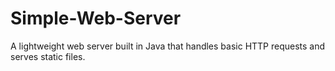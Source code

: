 # Simple-Web-Server
A lightweight web server built in Java that handles basic HTTP requests and serves static files.
